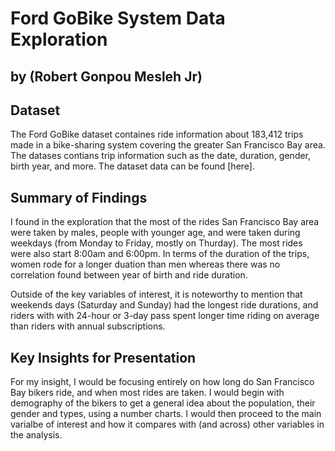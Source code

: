 # Ford GoBike System Data Exploration
## by (Robert Gonpou Mesleh Jr)


## Dataset

The Ford GoBike dataset containes ride information about 183,412 trips made in a bike-sharing system covering the greater San Francisco Bay area. The datases contians trip information such as the date, duration, gender, birth year, and more. The dataset data can be found [here].


## Summary of Findings

I found in the exploration that the most of the rides San Francisco Bay area were taken by males, people with younger age, and were taken during weekdays (from Monday to Friday, mostly on Thurday). The most rides were also start 8:00am and 6:00pm. In terms of the duration of the trips, women rode for a longer duation than men whereas there was no correlation found between year of birth and ride duration. 

Outside of the key variables of interest, it is noteworthy to mention that weekends days (Saturday and Sunday) had the longest ride durations, and riders with with 24-hour or 3-day pass spent longer time riding on average than riders with annual subscriptions.


## Key Insights for Presentation

For my insight, I would be focusing entirely on how long do San Francisco Bay bikers ride, and when most rides are taken. I would begin with demography of the bikers to get a general idea about the population, their gender and types, using a number charts. I would then proceed to the main varialbe of interest and how it compares with (and across) other variables in the analysis.
